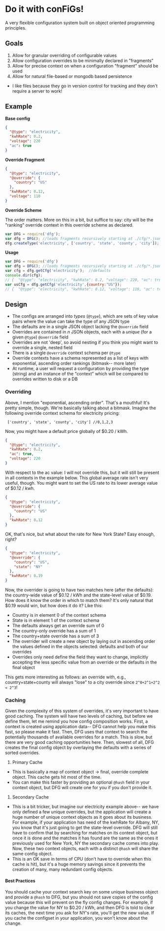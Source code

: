 # Do it with conFiGs!

A very flexible configuration system built on object oriented programming principles.

## Goals

1. Allow for granular overriding of configurable values
1. Allow configuration overrides to be minimally declared in "fragments"
1. Allow for precise context on when a configuration "fragment" should be used
1. Allow for natural file-based or mongodb based persistence
  * I like files because they go in version control for tracking and they don't require a server to work!

## Example

**Base config**

```json
{
  "@type": "electricity",
  "kwhRate": 0.2,
  "voltage": 220
  "ac": true
}
```

**Override Fragment**

```json
{
  "@type": "electricity",
  "@override": {
    "country": "US"
  },
  "kwhRate": 0.12,
  "voltage": 110
}
```

**Override Scheme**

The order matters.  More on this in a bit, but suffice to say: city will be the "ranking" override context in this override scheme as declared.

```javascript
var DFG = require('dfg');
var dfg = DFG(); //loads fragments recursively starting at ./cfg/*.json
dfg.createType('electricity', ['country', 'state', 'county', 'city']); //0,1,2,3  
```

**Usage**

```javascript
var DFG = require('dfg')
var dfg = DFG(); //loads fragments recursively starting at ./cfg/*.json
var cfg = dfg.getCfg('electricity');  //defaults
console.dir(cfg);
// {  "@type": "electricity", "kwhRate": 0.2, "voltage": 220, "ac": true }
var usCfg = dfg.getCfg('electricity',{country:"US"});
// {  "@type": "electricity", "kwhRate": 0.12, "voltage": 110, "ac": true }
```

## Design

* The configs are arranged into _types_ (`@type`), which are sets of key value pairs where the value can take the type of any JSON type
* The defaults are in a single JSON object lacking the `@override` field
* Overrides are contained in _n_ JSON objects, each with a _unique_ (for a given `@type`) `@override` field
* Overrides are not 'deep', so avoid nesting if you think you might want to override a single, nested field
* There is a single `@override` context schema per `@type`
* Override contexts have a schema represented as a list of keys with exponential, ascending order rankings (bitmask-- more later)
* At runtime, a user will request a configuration by providing the type (string) and an instance of the "context" which will be compared to overrides written to disk or a DB

### Overriding

Above, I mention "exponential, ascending order".  That's a mouthful!  It's pretty simple, though.  We're basically talking about a bitmask.  Imagine the following override context schema for electricity pricing:

```
 ['country', 'state', 'county', 'city'] //0,1,2,3
```

Now, you might have a default price globally of $0.20 / kWh.  

```json
{
  "@type": "electricity",
  "kwhRate": 0.2,
  "ac": true,
  "voltage": 220
}
```
With respect to the ac value: I will not override this, but it will still be present in all contexts in the example below.
This global average rate isn't very useful, though.  You might want to set the US rate to its lower average value of $0.12 / kwh.

```json
{
  "@type": "electricity",
  "@override": {
    "country": "US"
  },
  "kwhRate": 0.12
}
```

OK, that's nice, but what about the rate for New York State?  Easy enough, right?

```json
{
  "@type": "electricity",
  "@override": {
    "country": "US",
    "state": "NY"
  },
  "kwhRate": 0.19
}
```

Now, the overrider is going to have two matches here (after the defaults): the country-wide value of $0.12 / kWh and the state-level value of $0.19.  How does it know the order in which to match them?  It's only natural that $0.19 would win, but how does it do it?  Like this:

* Country is in element 0 of the context schema
* State is in element 1 of the context schema
* The defaults always get an override sum of 0
* The country-only override has a sum of 1
* The country+state override has a sum of 3
* The overrider will create a new object by laying out in ascending order the values defined in the objects selected: defaults and both of our overrides
* Overrides only need define the field they want to change, implicitly accepting the less specific value from an override or the defaults in the final object

This gets more interesting as follows: an override with, e.g., country+state+county will always "lose" to a city override since `2^0+2^1+2^2 < 2^3`!

### Caching

Given the complexity of this system of overrides, it's very important to have good caching.  The system will have two levels of caching, but before we define them, let me remind you how config composition works.  First, a context is created using application data-- DFG cannot help you make this fast, so please make it fast.  Then, DFG uses that context to search the potentially thousands of available overrides for a match.  This is slow, but there are very good caching opportunities here.  Then, slowest of all, DFG creates the final config object by overlaying the defaults with a series of sorted overrides.

1. Primary Cache
  * This is basically a map of context object -> final, override complete object.  This cache gets hit most of the time.
  * You can make this faster by providing an optional `@hash` field in your context object, but DFG will create one for you if you don't provide it.
1. Secondary Cache
  * This is a bit tricker, but imagine our electricity example above-- we have only defined a few unique overrides, but the application will create a huge number of unique context objects as it goes about its business.  For example, if your application has need of the kwhRate for Albany, NY, you know that it's just going to get the state-level override.  DFG will still have to confirm that by searching for matches on its context object, but once it is done and the matches it has found are the same as the ones it previously used for New York, NY the secondary cache comes into play.  Now, these two context objects, each with a distinct `@hash` will share the same config object.
  * This is an OK save in terms of CPU (don't have to override when this cache is hit), but it's a huge memory savings since it prevents the creation of many, many redundant config objects.

#### Best Practices

You should cache your context search key on some unique business object and provide a `@hash` to DFG, but you should not save copies of the config value because this will prevent on the fly config changes.  For example, if you change the value for NY to $0.20 / kWh, and then DFG is told to clear its caches, the next time you ask for NY's rate, you'll get the new value.  If you cache the configset in your application, you won't know about the change.
